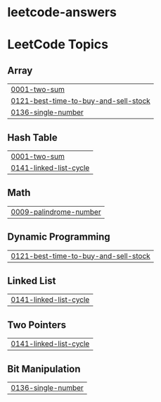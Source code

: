 # leetcode-answers

<!---LeetCode Topics Start-->
# LeetCode Topics
## Array
|  |
| ------- |
| [0001-two-sum](https://github.com/piyushkomali/leetcode-answers/tree/master/0001-two-sum) |
| [0121-best-time-to-buy-and-sell-stock](https://github.com/piyushkomali/leetcode-answers/tree/master/0121-best-time-to-buy-and-sell-stock) |
| [0136-single-number](https://github.com/piyushkomali/leetcode-answers/tree/master/0136-single-number) |
## Hash Table
|  |
| ------- |
| [0001-two-sum](https://github.com/piyushkomali/leetcode-answers/tree/master/0001-two-sum) |
| [0141-linked-list-cycle](https://github.com/piyushkomali/leetcode-answers/tree/master/0141-linked-list-cycle) |
## Math
|  |
| ------- |
| [0009-palindrome-number](https://github.com/piyushkomali/leetcode-answers/tree/master/0009-palindrome-number) |
## Dynamic Programming
|  |
| ------- |
| [0121-best-time-to-buy-and-sell-stock](https://github.com/piyushkomali/leetcode-answers/tree/master/0121-best-time-to-buy-and-sell-stock) |
## Linked List
|  |
| ------- |
| [0141-linked-list-cycle](https://github.com/piyushkomali/leetcode-answers/tree/master/0141-linked-list-cycle) |
## Two Pointers
|  |
| ------- |
| [0141-linked-list-cycle](https://github.com/piyushkomali/leetcode-answers/tree/master/0141-linked-list-cycle) |
## Bit Manipulation
|  |
| ------- |
| [0136-single-number](https://github.com/piyushkomali/leetcode-answers/tree/master/0136-single-number) |
<!---LeetCode Topics End-->